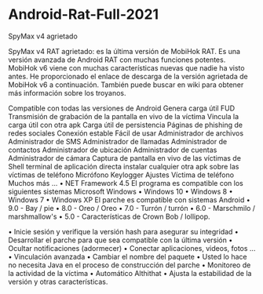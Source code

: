 # Android-Rat-Full-2021

SpyMax v4 agrietado

SpyMax v4 RAT agrietado: es la última versión de MobiHok RAT. Es una versión avanzada de Android RAT con muchas funciones potentes. MobiHok v6 viene con muchas características nuevas que nadie ha visto antes. He proporcionado el enlace de descarga de la versión agrietada de MobiHok v6 a continuación. También puede buscar en wiki para obtener más información sobre los troyanos.

Compatible con todas las versiones de Android
Genera carga útil FUD Transmisión de
grabación de la pantalla en vivo de la víctima
Vincula la carga útil con otra apk
Carga útil de persistencia
Páginas de phishing de redes sociales
Conexión estable
Fácil de usar
Administrador de archivos Administrador de
SMS Administrador de
llamadas Administrador de
contactos Administrador de
ubicación Administrador de
cuentas Administrador de
cámara
Captura de pantalla en vivo de las víctimas
de Shell terminal de
aplicación
directa instalar cualquier otra apk sobre las víctimas de teléfono
Micrófono
Keylogger
Ajustes
Víctima
de teléfono
Muchos más ...
• NET Framework 4.5 El programa es compatible con los siguientes sistemas Microsoft Windows • Windows 10 • Windows 8 • Windows 7 • Windows XP El parche es compatible con sistemas Android • 9.0 - Bay / pie • 8.0 - Oreo / Oreo • 7.0 - Turrón / turrón • 6.0 - Marschmilo / marshmallow's • 5.0 - Características de Crown Bob / lollipop.


• Inicie sesión y verifique la versión hash para asegurar su integridad
• Desarrollar el parche para que sea compatible con la última versión • Ocultar notificaciones (adormecer) • Conectar aplicaciones, videos, fotos ... • Vinculación avanzada • Cambiar el nombre del paquete • Usted lo hace no necesita Java en el proceso de construcción del parche • Monitoreo de la actividad de la víctima
• Automático Althithat
• Ajusta la estabilidad de la versión
y otras características.
